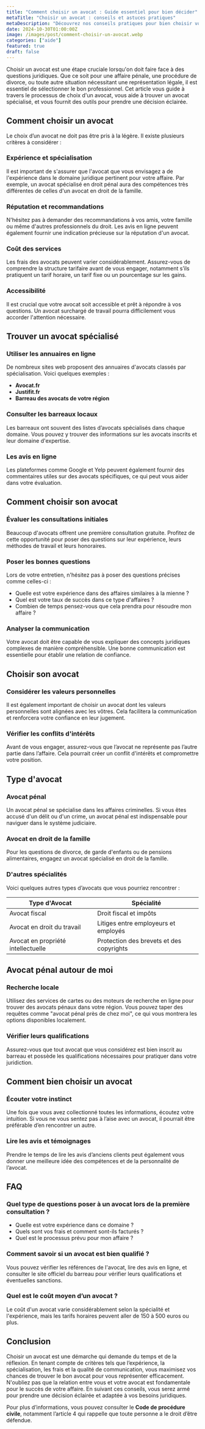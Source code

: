 ```yaml
---
title: "Comment choisir un avocat : Guide essentiel pour bien décider"
metaTitle: "Choisir un avocat : conseils et astuces pratiques"
metaDescription: "Découvrez nos conseils pratiques pour bien choisir votre avocat en fonction de vos besoins juridiques."
date: 2024-10-30T01:00:00Z
image: /images/post/comment-choisir-un-avocat.webp
categories: ["aide"]
featured: true
draft: false
---
```


Choisir un avocat est une étape cruciale lorsqu'on doit faire face à des questions juridiques. Que ce soit pour une affaire pénale, une procédure de divorce, ou toute autre situation nécessitant une représentation légale, il est essentiel de sélectionner le bon professionnel. Cet article vous guide à travers le processus de choix d'un avocat, vous aide à trouver un avocat spécialisé, et vous fournit des outils pour prendre une décision éclairée.

## Comment choisir un avocat

Le choix d’un avocat ne doit pas être pris à la légère. Il existe plusieurs critères à considérer :

### Expérience et spécialisation

Il est important de s'assurer que l'avocat que vous envisagez a de l'expérience dans le domaine juridique pertinent pour votre affaire. Par exemple, un avocat spécialisé en droit pénal aura des compétences très différentes de celles d'un avocat en droit de la famille. 

### Réputation et recommandations

N'hésitez pas à demander des recommandations à vos amis, votre famille ou même d'autres professionnels du droit. Les avis en ligne peuvent également fournir une indication précieuse sur la réputation d'un avocat.

### Coût des services

Les frais des avocats peuvent varier considérablement. Assurez-vous de comprendre la structure tarifaire avant de vous engager, notamment s’ils pratiquent un tarif horaire, un tarif fixe ou un pourcentage sur les gains.

### Accessibilité

Il est crucial que votre avocat soit accessible et prêt à répondre à vos questions. Un avocat surchargé de travail pourra difficilement vous accorder l'attention nécessaire.

## Trouver un avocat spécialisé

### Utiliser les annuaires en ligne

De nombreux sites web proposent des annuaires d'avocats classés par spécialisation. Voici quelques exemples :

- **Avocat.fr**
- **Justifit.fr**
- **Barreau des avocats de votre région**

### Consulter les barreaux locaux

Les barreaux ont souvent des listes d’avocats spécialisés dans chaque domaine. Vous pouvez y trouver des informations sur les avocats inscrits et leur domaine d'expertise.

### Les avis en ligne

Les plateformes comme Google et Yelp peuvent également fournir des commentaires utiles sur des avocats spécifiques, ce qui peut vous aider dans votre évaluation.

## Comment choisir son avocat

### Évaluer les consultations initiales

Beaucoup d'avocats offrent une première consultation gratuite. Profitez de cette opportunité pour poser des questions sur leur expérience, leurs méthodes de travail et leurs honoraires.

### Poser les bonnes questions

Lors de votre entretien, n'hésitez pas à poser des questions précises comme celles-ci :

- Quelle est votre expérience dans des affaires similaires à la mienne ?
- Quel est votre taux de succès dans ce type d'affaires ?
- Combien de temps pensez-vous que cela prendra pour résoudre mon affaire ?

### Analyser la communication

Votre avocat doit être capable de vous expliquer des concepts juridiques complexes de manière compréhensible. Une bonne communication est essentielle pour établir une relation de confiance.

## Choisir son avocat

### Considérer les valeurs personnelles

Il est également important de choisir un avocat dont les valeurs personnelles sont alignées avec les vôtres. Cela facilitera la communication et renforcera votre confiance en leur jugement.

### Vérifier les conflits d'intérêts

Avant de vous engager, assurez-vous que l’avocat ne représente pas l’autre partie dans l’affaire. Cela pourrait créer un conflit d'intérêts et compromettre votre position.

## Type d'avocat

### Avocat pénal

Un avocat pénal se spécialise dans les affaires criminelles. Si vous êtes accusé d'un délit ou d'un crime, un avocat pénal est indispensable pour naviguer dans le système judiciaire.

### Avocat en droit de la famille

Pour les questions de divorce, de garde d'enfants ou de pensions alimentaires, engagez un avocat spécialisé en droit de la famille.

### D'autres spécialités

Voici quelques autres types d’avocats que vous pourriez rencontrer :

| Type d'Avocat                | Spécialité                                     |
|------------------------------|------------------------------------------------|
| Avocat fiscal                | Droit fiscal et impôts                         |
| Avocat en droit du travail   | Litiges entre employeurs et employés           |
| Avocat en propriété intellectuelle | Protection des brevets et des copyrights  |

## Avocat pénal autour de moi

### Recherche locale

Utilisez des services de cartes ou des moteurs de recherche en ligne pour trouver des avocats pénaux dans votre région. Vous pouvez taper des requêtes comme "avocat pénal près de chez moi", ce qui vous montrera les options disponibles localement.

### Vérifier leurs qualifications

Assurez-vous que tout avocat que vous considérez est bien inscrit au barreau et possède les qualifications nécessaires pour pratiquer dans votre juridiction.

## Comment bien choisir un avocat

### Écouter votre instinct

Une fois que vous avez collectionné toutes les informations, écoutez votre intuition. Si vous ne vous sentez pas à l’aise avec un avocat, il pourrait être préférable d’en rencontrer un autre.

### Lire les avis et témoignages

Prendre le temps de lire les avis d’anciens clients peut également vous donner une meilleure idée des compétences et de la personnalité de l’avocat.

## FAQ

### Quel type de questions poser à un avocat lors de la première consultation ?

- Quelle est votre expérience dans ce domaine ?
- Quels sont vos frais et comment sont-ils facturés ?
- Quel est le processus prévu pour mon affaire ?

### Comment savoir si un avocat est bien qualifié ?

Vous pouvez vérifier les références de l'avocat, lire des avis en ligne, et consulter le site officiel du barreau pour vérifier leurs qualifications et éventuelles sanctions.

### Quel est le coût moyen d’un avocat ?

Le coût d'un avocat varie considérablement selon la spécialité et l'expérience, mais les tarifs horaires peuvent aller de 150 à 500 euros ou plus.

## Conclusion

Choisir un avocat est une démarche qui demande du temps et de la réflexion. En tenant compte de critères tels que l’expérience, la spécialisation, les frais et la qualité de communication, vous maximisez vos chances de trouver le bon avocat pour vous représenter efficacement. N'oubliez pas que la relation entre vous et votre avocat est fondamentale pour le succès de votre affaire. En suivant ces conseils, vous serez armé pour prendre une décision éclairée et adaptée à vos besoins juridiques.

Pour plus d’informations, vous pouvez consulter le **Code de procédure civile**, notamment l’article 4 qui rappelle que toute personne a le droit d’être défendue.